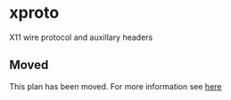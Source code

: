 # xproto

X11 wire protocol and auxillary headers

## Moved

This plan has been moved. For more information see [here](https://github.com/habitat-sh/core-plans#additional-plans)
